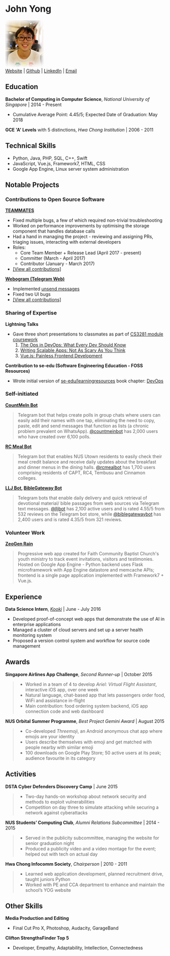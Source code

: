 # John Yong

<img src="JohnYong.png" width="121" /><br>
[Website](https://whipermr5.com) | [Github](https://github.com/whipermr5) | [LinkedIn](https://www.linkedin.com/in/whipermr5) | [Email](mailto:john@whipermr5.com)

## Education

**Bachelor of Computing in Computer Science**, *National University of Singapore* | 2014 - Present

*   Cumulative Average Point: 4.45/5; Expected Date of Graduation: May 2018

**GCE 'A' Levels** with 5 distinctions, *Hwa Chong Institution* | 2006 - 2011

## Technical Skills

*   Python, Java, PHP, SQL, C++, Swift
*   JavaScript, Vue.js, Framework7, HTML, CSS
*   Google App Engine, Linux server system administration

## Notable Projects

### Contributions to Open Source Software

**[TEAMMATES](https://github.com/TEAMMATES/teammates)**

*   Fixed multiple bugs, a few of which required non-trivial troubleshooting
*   Worked on performance improvements by optimising the storage component that handles database calls
*   Had a hand in managing the project - reviewing and assigning PRs, triaging issues, interacting with external developers
*   Roles:
    *   Core Team Member + Release Lead (April 2017 - present)
    *   Committer (March - April 2017)
    *   Contributor (January - March 2017)
*   [[View all contributions]](https://github.com/TEAMMATES/teammates/issues?q=involves%3Awhipermr5)

**[Webogram (Telegram Web)](https://github.com/zhukov/webogram)**

*   Implemented [unsend messages](https://telegram.org/blog/unsend-and-usage)
*   Fixed two UI bugs
*   [[View all contributions]](https://github.com/zhukov/webogram/issues?q=involves%3Awhipermr5)

### Sharing of Expertise

**Lightning Talks**

*   Gave three short presentations to classmates as part of [CS3281 module coursework](https://nus-oss.github.io/cs3281-website)
    1. [The Ops in DevOps: What Every Dev Should Know](https://github.com/nus-oss/lightningtalks/issues/13)
    2. [Writing Scalable Apps: Not As Scary As You Think](https://github.com/nus-oss/lightningtalks/issues/39)
    3. [Vue.js: Painless Frontend Development](https://github.com/nus-oss/lightningtalks/issues/64)

**Contribution to se-edu (Software Engineering Education - FOSS Resources)**

*   Wrote initial version of [se-edu/learningresources](https://github.com/se-edu/learningresources) book chapter: [DevOps](https://github.com/se-edu/learningresources/pull/20)

### Self-initiated

**[CountMeIn Bot](https://github.com/whipermr5/countmeinbot)**

> Telegram bot that helps create polls in group chats where users can easily add their names with one tap, eliminating the need to copy, paste, edit and send messages that function as lists (a chronic problem prevalent on WhatsApp). [@countmeinbot](https://t.me/countmeinbot) has 2,000 users who have created over 6,100 polls.

**[RC Meal Bot](https://github.com/whipermr5/rcmealbot)**

> Telegram bot that enables NUS Utown residents to easily check their meal credit balance and receive daily updates about the breakfast and dinner menus in the dining halls. [@rcmealbot](https://t.me/rcmealbot) has 1,700 users comprising residents of CAPT, RC4, Tembusu and Cinnamon colleges.

**[LLJ Bot](https://github.com/whipermr5/lljbot), [BibleGateway Bot](https://github.com/whipermr5/biblegatewaybot)**

> Telegram bots that enable daily delivery and quick retrieval of devotional material/ bible passages from web sources via Telegram text messages. [@lljbot](https://storebot.me/bot/lljbot) has 2,100 active users and is rated 4.55/5 from 532 reviews on the Telegram bot store, while [@biblegatewaybot](https://storebot.me/bot/biblegatewaybot) has 2,400 users and is rated 4.35/5 from 321 reviews.

### Volunteer Work

**[ZeoGen Rain](https://zg-rain.appspot.com)**

> Progressive web app created for Faith Community Baptist Church's youth ministry to track event invitations, visitors and testimonies. Hosted on Google App Engine - Python backend uses Flask microframework with App Engine datastore and memcache APIs; frontend is a single page application implemented with Framework7 + Vue.js.

## Experience

**Data Science Intern**, *[Kooki](https://kooki.co)* | June - July 2016

*   Developed proof-of-concept web apps that demonstrate the use of AI in enterprise applications
*   Managed a cluster of cloud servers and set up a server health monitoring system
*   Proposed a version control system and workflow for source code management

## Awards

**Singapore Airlines App Challenge**, *Second Runner-up* | October 2015

> *   Worked in a team of 4 to develop *Ariel: Virtual Flight Assistant*, interactive iOS app, over one week
> *   Natural language, chat-based app that lets passengers order food, WiFi and assistance in-flight
> *   Main contribution: food ordering system backend, iOS app connection code and web dashboard

**NUS Orbital Summer Programme**, *Best Project Gemini Award* | August 2015

> *   Co-developed *Threemoji*, an Android anonymous chat app where emojis are your identity
> *   Users describe themselves with emoji and get matched with people nearby with similar emoji
> *   100 downloads on Google Play Store; 50 active users at its peak; audience favourite in its category

## Activities

**DSTA Cyber Defenders Discovery Camp** | June 2015

> *   Two-day hands-on workshop about network security and methods to exploit vulnerabilities
> *   Competition on day three to simulate attacking while securing a network against cyberattacks

**NUS Students’ Computing Club**, *Alumni Relations Subcommittee* | 2014 - 2015

> *   Served in the publicity subcommittee, managing the website for senior graduation night
> *   Produced a publicity video and a video montage for the event; helped out with tech on actual day

**Hwa Chong Infocomm Society**, *Chairperson* | 2010 - 2011

> *   Learned web application development, planned recruitment drive, taught juniors Python
> *   Worked with PE and CCA department to enhance and maintain the school’s YOG website

## Other Skills

**Media Production and Editing**

*   Final Cut Pro X, Photoshop, Audacity, GarageBand

**Clifton StrengthsFinder Top 5**

*   Developer, Empathy, Adaptability, Intellection, Connectedness